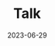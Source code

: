 ---
collection: talks
date: 2023-06-29
title: "Talk"
venue: "MCM 2023 - 14th International Conferencence on Monte Carlo Methods and Applications 2023"
location: "Paris, France"
# paperurl: 
slidesurl: 'http://sarapv.github.io/files/slides/2023_MCM.pdf'
# posterurl: 'http://sarapv.github.io/files/poster/2023_MCM_poster.pdf'
# videourl:
# abstract: 
---